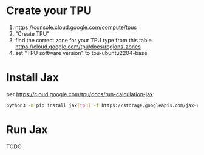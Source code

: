 # Create your TPU

1. https://console.cloud.google.com/compute/tpus
2. "Create TPU"
3. find the correct zone for your TPU type from this table https://cloud.google.com/tpu/docs/regions-zones
4. set "TPU software version" to tpu-ubuntu2204-base

# Install Jax

per https://cloud.google.com/tpu/docs/run-calculation-jax:
```sh
python3 -m pip install jax[tpu] -f https://storage.googleapis.com/jax-releases/libtpu_releases.html
```

# Run Jax

TODO
